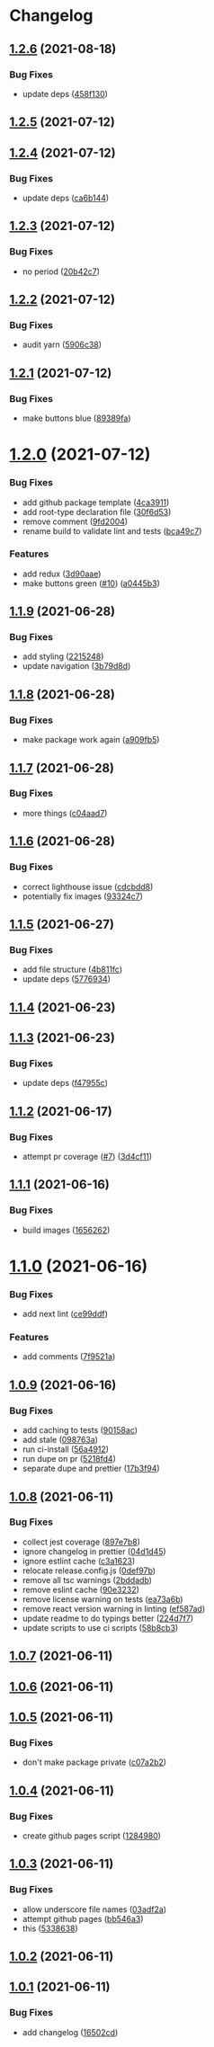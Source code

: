 # Changelog

## [1.2.6](https://github.com/ethanneff/template-web/compare/v1.2.5...v1.2.6) (2021-08-18)


### Bug Fixes

* update deps ([458f130](https://github.com/ethanneff/template-web/commit/458f130ef408335313421e4984a2c161b9727ece))

## [1.2.5](https://github.com/ethanneff/template-web/compare/v1.2.4...v1.2.5) (2021-07-12)

## [1.2.4](https://github.com/ethanneff/template-web/compare/v1.2.3...v1.2.4) (2021-07-12)


### Bug Fixes

* update deps ([ca6b144](https://github.com/ethanneff/template-web/commit/ca6b144a3a67d4fa8a36b1499232802eaf915ed8))

## [1.2.3](https://github.com/ethanneff/template-web/compare/v1.2.2...v1.2.3) (2021-07-12)


### Bug Fixes

* no period ([20b42c7](https://github.com/ethanneff/template-web/commit/20b42c7b721108bd7c2230f14cdf59fcc3941a14))

## [1.2.2](https://github.com/ethanneff/template-web/compare/v1.2.1...v1.2.2) (2021-07-12)


### Bug Fixes

* audit yarn ([5906c38](https://github.com/ethanneff/template-web/commit/5906c3817ab5f207ad2efc73d30e9a4f6adba514))

## [1.2.1](https://github.com/ethanneff/template-web/compare/v1.2.0...v1.2.1) (2021-07-12)


### Bug Fixes

* make buttons blue ([89389fa](https://github.com/ethanneff/template-web/commit/89389fa5ab4074e4cd6a1ee81f642287d9897b8e))

# [1.2.0](https://github.com/ethanneff/template-web/compare/v1.1.9...v1.2.0) (2021-07-12)


### Bug Fixes

* add github package template ([4ca3911](https://github.com/ethanneff/template-web/commit/4ca3911b53d3e81dbb9e222f7b596074b254d99c))
* add root-type declaration file ([30f6d53](https://github.com/ethanneff/template-web/commit/30f6d53fa25ec0499f442115b007dc3b1fb183bb))
* remove comment ([9fd2004](https://github.com/ethanneff/template-web/commit/9fd2004802596c38c4561e6e8b97d0a095758e4f))
* rename build to validate lint and tests ([bca49c7](https://github.com/ethanneff/template-web/commit/bca49c7c2e8dfb71819ef711530691a7ed11a633))


### Features

* add redux ([3d90aae](https://github.com/ethanneff/template-web/commit/3d90aae62bde4fe7edeaa6b6c45a20a40ccafdf4))
* make buttons green ([#10](https://github.com/ethanneff/template-web/issues/10)) ([a0445b3](https://github.com/ethanneff/template-web/commit/a0445b3a1beb9be04cac2e8dbd4a1b574c0d3a47))

## [1.1.9](https://github.com/ethanneff/template-web/compare/v1.1.8...v1.1.9) (2021-06-28)


### Bug Fixes

* add styling ([2215248](https://github.com/ethanneff/template-web/commit/22152485449ac0222edc252a9b3809dd724bac51))
* update navigation ([3b79d8d](https://github.com/ethanneff/template-web/commit/3b79d8d53dadb3d52dd3194ff782c86071aa3d3f))

## [1.1.8](https://github.com/ethanneff/template-web/compare/v1.1.7...v1.1.8) (2021-06-28)


### Bug Fixes

* make package work again ([a909fb5](https://github.com/ethanneff/template-web/commit/a909fb501a3eba3a43c457bf163ceba443e5c3ab))

## [1.1.7](https://github.com/ethanneff/template-web/compare/v1.1.6...v1.1.7) (2021-06-28)


### Bug Fixes

* more things ([c04aad7](https://github.com/ethanneff/template-web/commit/c04aad70d4d3e3da7a90f1bf9942674cc1d111c3))

## [1.1.6](https://github.com/ethanneff/template-web/compare/v1.1.5...v1.1.6) (2021-06-28)


### Bug Fixes

* correct lighthouse issue ([cdcbdd8](https://github.com/ethanneff/template-web/commit/cdcbdd87808ecdc73490fa2cfb56b032fe9d269f))
* potentially fix images ([93324c7](https://github.com/ethanneff/template-web/commit/93324c7db09716c1044232051ddd0779dd0e851f))

## [1.1.5](https://github.com/ethanneff/template-web/compare/v1.1.4...v1.1.5) (2021-06-27)


### Bug Fixes

* add file structure ([4b811fc](https://github.com/ethanneff/template-web/commit/4b811fc722ea0b0f2dcd5621f8377830c0df9eba))
* update deps ([5776934](https://github.com/ethanneff/template-web/commit/5776934cd5244ddbfa53e326536569e824b558ff))

## [1.1.4](https://github.com/ethanneff/template-web/compare/v1.1.3...v1.1.4) (2021-06-23)

## [1.1.3](https://github.com/ethanneff/template-web/compare/v1.1.2...v1.1.3) (2021-06-23)


### Bug Fixes

* update deps ([f47955c](https://github.com/ethanneff/template-web/commit/f47955cfb66ca913d6c987bc2c531d41f7258f8d))

## [1.1.2](https://github.com/ethanneff/template-web/compare/v1.1.1...v1.1.2) (2021-06-17)


### Bug Fixes

* attempt pr coverage ([#7](https://github.com/ethanneff/template-web/issues/7)) ([3d4cf11](https://github.com/ethanneff/template-web/commit/3d4cf114456dc6f96e6a62bb28d3ac80366fcc34))

## [1.1.1](https://github.com/ethanneff/template-web/compare/v1.1.0...v1.1.1) (2021-06-16)


### Bug Fixes

* build images ([1656262](https://github.com/ethanneff/template-web/commit/1656262481022312b94b35faf5a7fb8b17ca839d))

# [1.1.0](https://github.com/ethanneff/template-web/compare/v1.0.9...v1.1.0) (2021-06-16)


### Bug Fixes

* add next lint ([ce99ddf](https://github.com/ethanneff/template-web/commit/ce99ddf63eaf31ad9cb8110cb6843d425eeaf22c))


### Features

* add comments ([7f9521a](https://github.com/ethanneff/template-web/commit/7f9521a4782d71a674e5ea91b4fc0e6495e6ca90))

## [1.0.9](https://github.com/ethanneff/template-web/compare/v1.0.8...v1.0.9) (2021-06-16)


### Bug Fixes

* add caching to tests ([90158ac](https://github.com/ethanneff/template-web/commit/90158ac78d2a10047b143def23e2d73b81e47225))
* add stale ([098763a](https://github.com/ethanneff/template-web/commit/098763a1c6ddcbbd2abe86dfcc64d0bf429b76d7))
* run ci-install ([56a4912](https://github.com/ethanneff/template-web/commit/56a49128ad02fb61ea67618daad240cd0c81e5a0))
* run dupe on pr ([5218fd4](https://github.com/ethanneff/template-web/commit/5218fd4bf92162598c95bbed4cf43c11629cffe5))
* separate dupe and prettier ([17b3f94](https://github.com/ethanneff/template-web/commit/17b3f942cc8f01cfc788e3a908539a37b1b70b72))

## [1.0.8](https://github.com/ethanneff/template-web/compare/v1.0.7...v1.0.8) (2021-06-11)


### Bug Fixes

* collect jest coverage ([897e7b8](https://github.com/ethanneff/template-web/commit/897e7b84857a7f0937b201638e093794db31f19f))
* ignore changelog in prettier ([04d1d45](https://github.com/ethanneff/template-web/commit/04d1d45ed782d3222d710bfa42f03bd4ec8762e6))
* ignore estlint cache ([c3a1623](https://github.com/ethanneff/template-web/commit/c3a16239f774a4ef5c1d5cc3878b095ffd98dee4))
* relocate release.config.js ([0def97b](https://github.com/ethanneff/template-web/commit/0def97b9bc101d30eabcbd9f700346f924c117d4))
* remove all tsc warnings ([2bddadb](https://github.com/ethanneff/template-web/commit/2bddadb2fea0aa4fa5f657b774dcab1693fac1ae))
* remove eslint cache ([90e3232](https://github.com/ethanneff/template-web/commit/90e3232ec2acb69b60b701724150d934742137b8))
* remove license warning on tests ([ea73a6b](https://github.com/ethanneff/template-web/commit/ea73a6b37dc7de6e89c28ebd3193c93097fcd4ac))
* remove react version warning in linting ([ef587ad](https://github.com/ethanneff/template-web/commit/ef587ad2717304c28f470d489cc95c79a1e41f97))
* update readme to do typings better ([224d7f7](https://github.com/ethanneff/template-web/commit/224d7f7442d3290dfb33726ce83cdee87e3547a1))
* update scripts to use ci scripts ([58b8cb3](https://github.com/ethanneff/template-web/commit/58b8cb3352213d68318ae7865f5f8bca0eaede42))

## [1.0.7](https://github.com/ethanneff/template-web/compare/v1.0.6...v1.0.7) (2021-06-11)

## [1.0.6](https://github.com/ethanneff/template-web/compare/v1.0.5...v1.0.6) (2021-06-11)

## [1.0.5](https://github.com/ethanneff/template-web/compare/v1.0.4...v1.0.5) (2021-06-11)


### Bug Fixes

* don't make package private ([c07a2b2](https://github.com/ethanneff/template-web/commit/c07a2b2158f169f92e0694baa579258c1c6f5106))

## [1.0.4](https://github.com/ethanneff/template-web/compare/v1.0.3...v1.0.4) (2021-06-11)


### Bug Fixes

* create github pages script ([1284980](https://github.com/ethanneff/template-web/commit/1284980188cae19cbedde1dc07c176c1a200a74a))

## [1.0.3](https://github.com/ethanneff/template-web/compare/v1.0.2...v1.0.3) (2021-06-11)


### Bug Fixes

* allow underscore file names ([03adf2a](https://github.com/ethanneff/template-web/commit/03adf2a2377547e0841ceecb40d63e3093043139))
* attempt github pages ([bb546a3](https://github.com/ethanneff/template-web/commit/bb546a33083823fc7fe61a24f61ed423a3d8d9d2))
* this ([5338638](https://github.com/ethanneff/template-web/commit/533863807526913b8ed757c267265f13921d2da0))

## [1.0.2](https://github.com/ethanneff/template-web/compare/v1.0.1...v1.0.2) (2021-06-11)

## [1.0.1](https://github.com/ethanneff/template-web/compare/v1.0.0...v1.0.1) (2021-06-11)


### Bug Fixes

* add changelog ([16502cd](https://github.com/ethanneff/template-web/commit/16502cdf095b9a28f2ac97c3c6b195c27f03c361))
